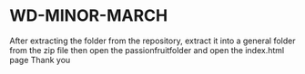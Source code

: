 # WD-MINOR-MARCH
After extracting the folder from the repository, extract it into a general folder from the zip file then open the passionfruitfolder and open the index.html page
Thank you
